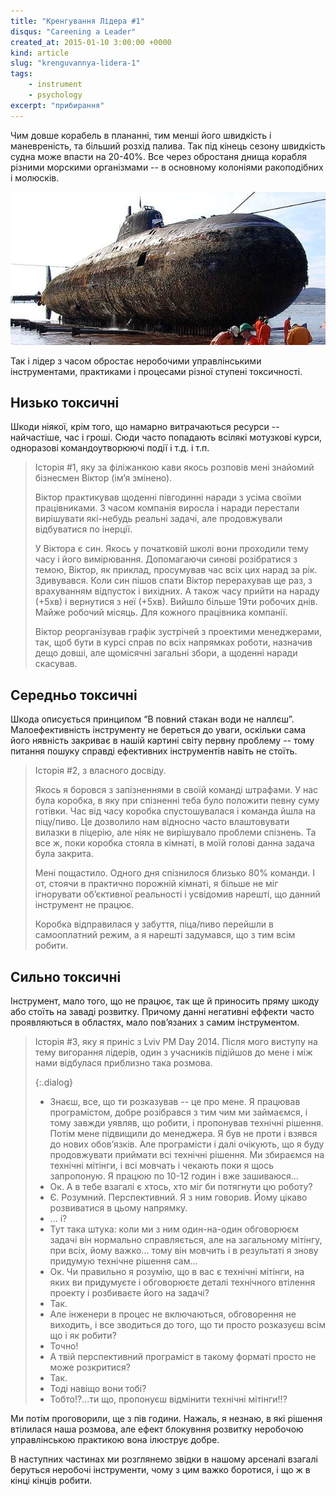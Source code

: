 ```yaml
---
title: "Кренгування Лідера #1"
disqus: "Careening a Leader"
created_at: 2015-01-10 3:00:00 +0000
kind: article
slug: "krenguvannya-lidera-1"
tags:
    - instrument
    - psychology
excerpt: "прибирання"
---
```


Чим довше корабель в плананні, тим менші його швидкість і маневреність, та більший розхід палива.  Так під кінець сезону швидкість судна може впасти на 20-40%.  Все через обростаня днища корабля різними морскими організмами -- в основному колоніями ракоподібних і молюсків.

![Підводний човен обріс морскими організмами](/assets/img/SubmarineBioFouled.jpg)

Так і лідер з часом обростає неробочими управлінськими інструментами, практиками і процесами різної ступені токсичності.

Низько токсичні
---------------
Шкоди ніякої, крім того, що намарно витрачаються ресурси -- найчастіше, час і гроші.  Сюди часто попадають всілякі мотузкові курси, одноразові командоутворюючі події і т.д. і т.п.

> Історія #1, яку за філіжанкою кави якось розповів мені знайомий бізнесмен Віктор (ім’я змінено).
>
> Віктор практикував щоденні півгодинні наради з усіма своїми працівниками.  З часом компанія виросла і наради перестали вирішувати які-небудь реальні задачі, але продовжували відбуватися по інерції.
>
> У Віктора є син.  Якось у початковій школі вони проходили тему часу і його вимірювання.  Допомагаючи синові розібратися з темою, Віктор, як приклад, просумував час всіх цих нарад за рік.  Здивувався. Коли син пішов спати Віктор перерахував ще раз, з врахуванням відпусток і вихідних. А також часу прийти на нараду (+5хв) і вернутися з неї (+5хв).  Вийшло більше 19ти робочих днів. Майже робочий місяць.  Для кожного працівника компанії.
>
> Віктор реорганізував графік зустрічей з проектими менеджерами, так, щоб бути в курсі справ по всіх напрямках роботи, назначив дещо довші, але щомісячні загальні збори, а щоденні наради скасував.

Середньо токсичні
-----------------
Шкода описується принципом “В повний стакан води не наллєш”.  Малоефективність інструменту не береться до уваги, оскільки сама його нявність закриває в нашій картині світу первну проблему -- тому питання пошуку справді ефективних інструментів навіть не стоїть.

> Історія #2, з власного досвіду.
>
> Якось я боровся з запізненнями в своїй команді штрафами.  У нас була коробка, в яку при спізненні теба було положити певну суму готівки.  Час від часу коробка спустошувалася і команда йшла на піцу/пиво. Це дозволило нам відносно часто влаштовувати вилазки в піцерію, але ніяк не вирішувало проблеми спізнень.  Та все ж, поки коробка стояла в кімнаті, в моїй голові данна задача була закрита.
>
> Мені пощастило.  Одного дня спізнилося близько 80% команди.  І от, стоячи в практично порожній кімнаті, я більше не міг ігнорувати об’єктивної реальності і усвідомив нарешті, що данний інструмент не працює.
>
> Коробка відправилася у забуття, піца/пиво перейшли в самооплатний режим, а я нарешті задумався, що з тим всім робити.

Сильно токсичні
---------------
Інструмент, мало того, що не працює, так ще й приносить пряму шкоду або стоїть на заваді розвитку.  Причому данні негативні еффекти часто проявляються в областях, мало пов’язаних з самим інструментом.

> Історія #3, яку я приніс з Lviv PM Day 2014.  Після мого виступу на тему вигорання лідерів, один з учасників підійшов до мене і між нами відбулася приблизно така розмова.
> 
> {:.dialog}
> - Знаєш, все, що ти розказував -- це про мене.  Я працював програмістом, добре розібрався з тим чим ми займаємся, і тому завжди уявляв, що робити, і пропонував технічні рішення.  Потім мене підвищили до менеджера.  Я був не проти і взявся до нових обов’язків.  Але програмісти і далі очікують, що я буду продовжувати приймати всі технічні рішення.  Ми збираємся на технічні мітінги, і всі мовчать і чекають поки я щось запропоную.  Я працюю по 10-12 годин і вже зашиваюся...
> - Ок.  А в тебе взагалі є хтось, хто міг би потягнути цю роботу?
> - Є. Розумний. Перспективний.  Я з ним говорив.  Йому цікаво розвиватися в цьому напрямку.
> - ... і?
> - Тут така штука: коли ми з ним один-на-один обговорюєм задачі він нормально справляється, але на загальному мітінгу, при всіх, йому важко... тому він мовчить і в результаті я знову придумую технічне рішення сам...
> - Ок.  Чи правильно я розумію, що в вас є технічні мітінги, на яких ви придумуєте і обговорюєте деталі технічного втілення проекту і розбиваєте його на задачі?
> - Так.
> - Але інженери в процес не включаються, обговорення не виходить, і все зводиться до того, що ти просто розказуєш всім що і як робити?
> - Точно!
> - А твій перспективний програміст в такому форматі просто не може розкритися?
> - Так.
> - Тоді навіщо вони тобі?
> - Тобто!?...ти що, пропонуєш відмінити технічні мітінги!!?

Ми потім проговорили, ще з пів години.  Нажаль, я незнаю, в які рішення втілилася наша розмова, але ефект блокувння розвитку неробочою управлінською практикою вона ілюструє добре.

В наступних частинах ми розглянемо звідки в нашому арсеналі взагалі беруться неробочі інструменти, чому з цим важко боротися, і що ж в кінці кінців робити. 
